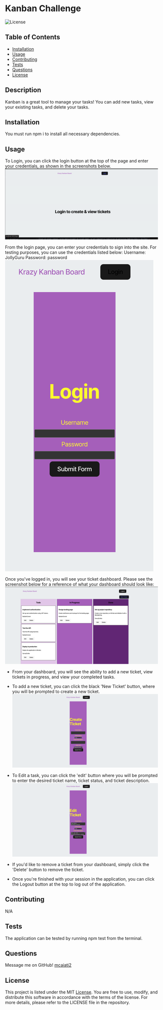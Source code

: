# Kanban Challenge
![License](https://img.shields.io/badge/License-MIT-blue.svg)


## Table of Contents
- [Installation](#installation)
- [Usage](#usage)
- [Contributing](#contributing)
- [Tests](#tests)
- [Questions](#questions)
- [License](#license)


## Description
Kanban is a great tool to manage your tasks! You can add new tasks, view your existing tasks, and delete your tasks.

## Installation
You must run npm i to install all necessary dependencies.

## Usage
To Login, you can click the login button at the top of the page and enter your credentials, as shown in the screenshots below.
![Dashboard](images/Login.png)

From the login page, you can enter your credentials to sign into the site. For testing purposes, you can use the credentials listed below:
Username: JollyGuru
Password: password
![Login](<images/User and Password.png>)

Once you've logged in, you will see your ticket dashboard. Please see the screenshot below for a reference of what your dashboard should look like:
![Dashboard](<images/Ticket Dashboard.png>)

* From your dashboard, you will see the ability to add a new ticket, view tickets in progress, and view your completed tasks.
* To add a new ticket, you can click the black 'New Ticket' button, where you will be prompted to create a new ticket. 
![Add Ticket](<images/Add Ticket.png>)

* To Edit a task, you can click the 'edit' button where you will be prompted to enter the desired ticket name, ticket status, and ticket description.
![Edit Ticket](<images/Edit Ticket.png>)

* If you'd like to remove a ticket from your dashboard, simply click the 'Delete' button to remove the ticket.

* Once you're finished with your session in the application, you can click the Logout button at the top to log out of the application.

## Contributing
N/A

## Tests
The application can be tested by running npm test from the terminal.

## Questions
Message me on GitHub! [mcaiati2](https://github.com/mcaiati2)

## License
This project is listed under the MIT [License](https://opensource.org/licenses/MIT). You are free to use, modify, and distribute this software in accordance with the terms of the license. For more details, please refer to the LICENSE file in the repository.
